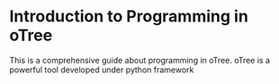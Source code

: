 # Introduction to Programming in oTree

This is a comprehensive guide about programming in oTree. oTree is a powerful tool developed under python framework 
